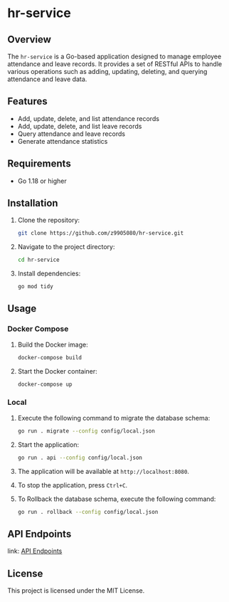 # hr-service

## Overview
The `hr-service` is a Go-based application designed to manage employee attendance and leave records. It provides a set of RESTful APIs to handle various operations such as adding, updating, deleting, and querying attendance and leave data.

## Features
- Add, update, delete, and list attendance records
- Add, update, delete, and list leave records
- Query attendance and leave records
- Generate attendance statistics

## Requirements
- Go 1.18 or higher

## Installation
1. Clone the repository:
    ```sh
    git clone https://github.com/z9905080/hr-service.git
    ```
2. Navigate to the project directory:
    ```sh
    cd hr-service
    ```
3. Install dependencies:
    ```sh
    go mod tidy
    ```

## Usage
### Docker Compose
1. Build the Docker image:
    ```sh
    docker-compose build
    ```
   
2. Start the Docker container:
    ```sh
    docker-compose up
    ```

### Local
1. Execute the following command to migrate the database schema:
    ```sh
    go run . migrate --config config/local.json
    ```
   
2. Start the application:
    ```sh
    go run . api --config config/local.json
    ```
   
3. The application will be available at `http://localhost:8080`.
4. To stop the application, press `Ctrl+C`.
5. To Rollback the database schema, execute the following command:
    ```sh
    go run . rollback --config config/local.json
    ```

## API Endpoints
link: [API Endpoints](./API_Endpoint.md)


## License
This project is licensed under the MIT License.